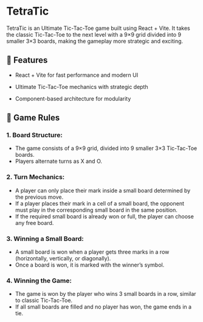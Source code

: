 # TetraTic

TetraTic is an Ultimate Tic-Tac-Toe game built using React + Vite. It takes the classic Tic-Tac-Toe to the next level with a 9×9 grid divided into 9 smaller 3×3 boards, making the gameplay more strategic and exciting.

## 🚀 Features

- React + Vite for fast performance and modern UI

- Ultimate Tic-Tac-Toe mechanics with strategic depth

- Component-based architecture for modularity

## 🎯 Game Rules

### 1. Board Structure:

- The game consists of a 9×9 grid, divided into 9 smaller 3×3 Tic-Tac-Toe boards.
- Players alternate turns as X and O.

### 2. Turn Mechanics:

- A player can only place their mark inside a small board determined by the previous move.
- If a player places their mark in a cell of a small board, the opponent must play in the corresponding small board in the same position.
- If the required small board is already won or full, the player can choose any free board.

### 3. Winning a Small Board:

- A small board is won when a player gets three marks in a row (horizontally, vertically, or diagonally).
- Once a board is won, it is marked with the winner’s symbol.
  
### 4. Winning the Game:

- The game is won by the player who wins 3 small boards in a row, similar to classic Tic-Tac-Toe.
- If all small boards are filled and no player has won, the game ends in a tie.

